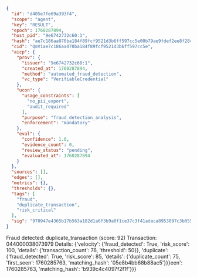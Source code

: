 ```json
{
  "id": "d405e7fe69a393f4",
  "scope": "agent",
  "key": "RESULT",
  "epoch": 1760287894,
  "host_pid": "9e6742732c60:1",
  "hash": "ae7c186aa070ba184f89fcf9521d3b6ff597cc5e00b79ae9fdef2ee8f28c0e0d",
  "cid": "QmV1ae7c186aa070ba184f89fcf9521d3b6ff597cc5e",
  "aicp": {
    "prov": {
      "issuer": "9e6742732c60:1",
      "created_at": 1760287894,
      "method": "automated_fraud_detection",
      "vc_type": "VerifiableCredential"
    },
    "ucon": {
      "usage_constraints": [
        "no_pii_export",
        "audit_required"
      ],
      "purpose": "fraud_detection_analysis",
      "enforcement": "mandatory"
    },
    "eval": {
      "confidence": 1.0,
      "evidence_count": 0,
      "review_status": "pending",
      "evaluated_at": 1760287894
    }
  },
  "sources": [],
  "edges": [],
  "metrics": {},
  "thresholds": {},
  "tags": [
    "fraud",
    "duplicate_transaction",
    "risk_critical"
  ],
  "sig": "970947e4365b17b563a182d1a6f3b9a0f1ce37c3f41adaca8953897c3b05539d"
}
```

Fraud detected: duplicate_transaction (score: 92)
Transaction: 044000038073979
Details: {'velocity': {'fraud_detected': True, 'risk_score': 100, 'details': {'transaction_count': 76, 'threshold': 50}}, 'duplicate': {'fraud_detected': True, 'risk_score': 85, 'details': {'duplicate_count': 75, 'first_seen': 1760285763, 'matching_hash': '05e8b4bb68b88ac5'}}}een': 1760285763, 'matching_hash': 'b939c4c4097f2f1f'}}}